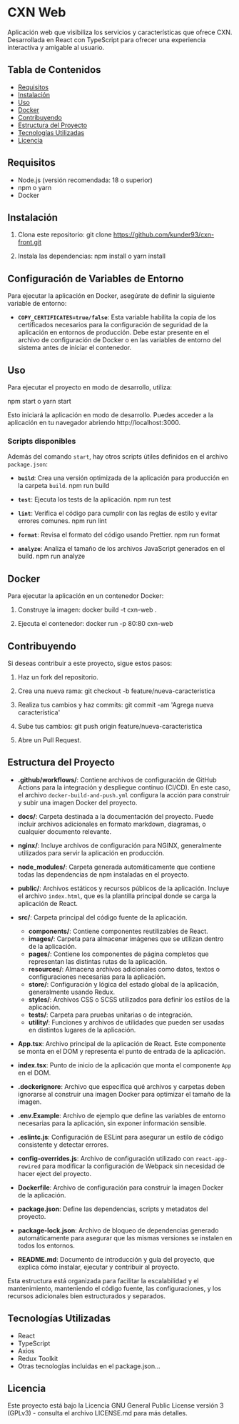 # CXN Web

Aplicación web que visibiliza los servicios y características que ofrece CXN. Desarrollada en React con TypeScript para ofrecer una experiencia interactiva y amigable al usuario.

## Tabla de Contenidos

-   [Requisitos](#requisitos)
-   [Instalación](#instalación)
-   [Uso](#uso)
-   [Docker](#docker)
-   [Contribuyendo](#contribuyendo)
-   [Estructura del Proyecto](#estructura-del-proyecto)
-   [Tecnologías Utilizadas](#tecnologías-utilizadas)
-   [Licencia](#licencia)

## Requisitos

-   Node.js (versión recomendada: 18 o superior)
-   npm o yarn
-   Docker

## Instalación

1. Clona este repositorio:
   git clone https://github.com/kunder93/cxn-front.git

2. Instala las dependencias:
   npm install
   o
   yarn install

## Configuración de Variables de Entorno

Para ejecutar la aplicación en Docker, asegúrate de definir la siguiente variable de entorno:

-   **`COPY_CERTIFICATES=true/false`**: Esta variable habilita la copia de los certificados necesarios para la configuración de seguridad de la aplicación en entornos de producción. Debe estar presente en el archivo de configuración de Docker o en las variables de entorno del sistema antes de iniciar el contenedor.

## Uso

Para ejecutar el proyecto en modo de desarrollo, utiliza:

npm start
o
yarn start

Esto iniciará la aplicación en modo de desarrollo. Puedes acceder a la aplicación en tu navegador abriendo http://localhost:3000.

### Scripts disponibles

Además del comando `start`, hay otros scripts útiles definidos en el archivo `package.json`:

-   **`build`**: Crea una versión optimizada de la aplicación para producción en la carpeta `build`.
    npm run build

-   **`test`**: Ejecuta los tests de la aplicación.
    npm run test

-   **`lint`**: Verifica el código para cumplir con las reglas de estilo y evitar errores comunes.
    npm run lint

-   **`format`**: Revisa el formato del código usando Prettier.
    npm run format

-   **`analyze`**: Analiza el tamaño de los archivos JavaScript generados en el build.
    npm run analyze

## Docker

Para ejecutar la aplicación en un contenedor Docker:

1. Construye la imagen:
   docker build -t cxn-web .

2. Ejecuta el contenedor:
   docker run -p 80:80 cxn-web

## Contribuyendo

Si deseas contribuir a este proyecto, sigue estos pasos:

1. Haz un fork del repositorio.
2. Crea una nueva rama:
   git checkout -b feature/nueva-caracteristica

3. Realiza tus cambios y haz commits:
   git commit -am 'Agrega nueva característica'

4. Sube tus cambios:
   git push origin feature/nueva-caracteristica

5. Abre un Pull Request.

## Estructura del Proyecto

-   **.github/workflows/**: Contiene archivos de configuración de GitHub Actions para la integración y despliegue continuo (CI/CD). En este caso, el archivo `docker-build-and-push.yml` configura la acción para construir y subir una imagen Docker del proyecto.

-   **docs/**: Carpeta destinada a la documentación del proyecto. Puede incluir archivos adicionales en formato markdown, diagramas, o cualquier documento relevante.

-   **nginx/**: Incluye archivos de configuración para NGINX, generalmente utilizados para servir la aplicación en producción.

-   **node_modules/**: Carpeta generada automáticamente que contiene todas las dependencias de npm instaladas en el proyecto.

-   **public/**: Archivos estáticos y recursos públicos de la aplicación. Incluye el archivo `index.html`, que es la plantilla principal donde se carga la aplicación de React.

-   **src/**: Carpeta principal del código fuente de la aplicación.

    -   **components/**: Contiene componentes reutilizables de React.
    -   **images/**: Carpeta para almacenar imágenes que se utilizan dentro de la aplicación.
    -   **pages/**: Contiene los componentes de página completos que representan las distintas rutas de la aplicación.
    -   **resources/**: Almacena archivos adicionales como datos, textos o configuraciones necesarias para la aplicación.
    -   **store/**: Configuración y lógica del estado global de la aplicación, generalmente usando Redux.
    -   **styles/**: Archivos CSS o SCSS utilizados para definir los estilos de la aplicación.
    -   **tests/**: Carpeta para pruebas unitarias o de integración.
    -   **utility/**: Funciones y archivos de utilidades que pueden ser usadas en distintos lugares de la aplicación.

-   **App.tsx**: Archivo principal de la aplicación de React. Este componente se monta en el DOM y representa el punto de entrada de la aplicación.

-   **index.tsx**: Punto de inicio de la aplicación que monta el componente `App` en el DOM.

-   **.dockerignore**: Archivo que especifica qué archivos y carpetas deben ignorarse al construir una imagen Docker para optimizar el tamaño de la imagen.

-   **.env.Example**: Archivo de ejemplo que define las variables de entorno necesarias para la aplicación, sin exponer información sensible.

-   **.eslintc.js**: Configuración de ESLint para asegurar un estilo de código consistente y detectar errores.

-   **config-overrides.js**: Archivo de configuración utilizado con `react-app-rewired` para modificar la configuración de Webpack sin necesidad de hacer eject del proyecto.

-   **Dockerfile**: Archivo de configuración para construir la imagen Docker de la aplicación.

-   **package.json**: Define las dependencias, scripts y metadatos del proyecto.

-   **package-lock.json**: Archivo de bloqueo de dependencias generado automáticamente para asegurar que las mismas versiones se instalen en todos los entornos.

-   **README.md**: Documento de introducción y guía del proyecto, que explica cómo instalar, ejecutar y contribuir al proyecto.

Esta estructura está organizada para facilitar la escalabilidad y el mantenimiento, manteniendo el código fuente, las configuraciones, y los recursos adicionales bien estructurados y separados.

## Tecnologías Utilizadas

-   React
-   TypeScript
-   Axios
-   Redux Toolkit
-   Otras tecnologías incluidas en el package.json...

## Licencia

Este proyecto está bajo la Licencia GNU General Public License versión 3 (GPLv3) - consulta el archivo LICENSE.md para más detalles.
